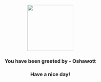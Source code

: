 <p align="center">
    <img src="https://raw.githubusercontent.com/PokeAPI/sprites/master/sprites/pokemon/501.png" width="150" height="150">
</p>
<h3 align="center">You have been greeted by - <b>Oshawott</b></h3>
<h3 align="center">Have a nice day!</h3>
